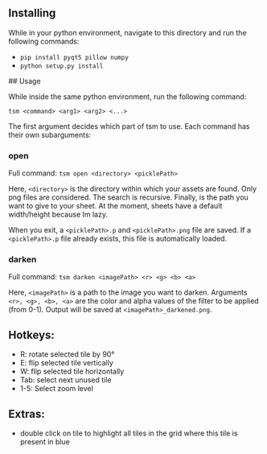 ## Installing

While in your python environment, navigate to this directory and run the following commands:

-   `pip install pyqt5 pillow numpy`
-   `python setup.py install`

## Usage

While inside the same python environment, run the following command:

`tsm <command> <arg1> <arg2> <...>`

The first argument <command> decides which part of tsm to use. Each command has their own subarguments:

### open

Full command: `tsm open <directory> <picklePath>`

Here, `<directory>` is the directory within which your assets are found. Only png files are considered. The search is recursive. Finally, <picklePath> is the path you want to give to your sheet. At the moment, sheets have a default width/height because Im lazy.

When you exit, a `<picklePath>.p` and `<picklePath>.png` file are saved. If a `<picklePath>.p` file already exists, this file is automatically loaded.

### darken

Full command: `tsm darken <imagePath> <r> <g> <b> <a>`

Here, `<imagePath>` is a path to the image you want to darken. Arguments `<r>, <g>, <b>, <a>` are the color and alpha values of the filter to be applied (from 0-1). Output will be saved at `<imagePath>_darkened.png`.

## Hotkeys:

-   R: rotate selected tile by 90°
-   E: flip selected tile vertically
-   W: flip selected tile horizontally
-   Tab: select next unused tile
-   1-5: Select zoom level

## Extras:

-   double click on tile to highlight all tiles in the grid where this tile is present in blue
